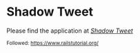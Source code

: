 # Shadow Tweet

Please find the application at [*Shadow Tweet*](https://shadowtwit.herokuapp.com/)

<sub> Followed: https://www.railstutorial.org/ </sub>
